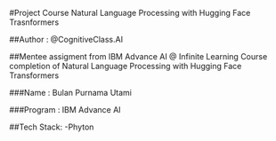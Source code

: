 #Project Course Natural Language Processing with Hugging Face Trasnformers

##Author : @CognitiveClass.AI

##Mentee assigment from IBM Advance AI @ Infinite Learning Course completion of Natural Language Processing with Hugging Face Transformers

###Name : Bulan Purnama Utami

###Program : IBM Advance AI

##Tech Stack:
-Phyton
